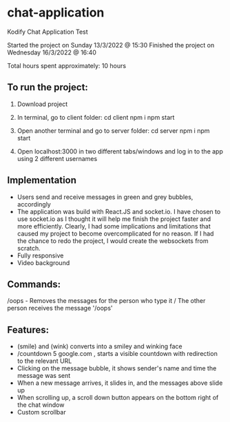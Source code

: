 # chat-application

Kodify Chat Application Test

Started the project on Sunday 13/3/2022 @ 15:30
Finished the project on Wednesday 16/3/2022 @ 16:40

Total hours spent approximately: 10 hours

## To run the project:

1) Download project

2) In terminal, go to client folder: cd client
npm i
npm start

3) Open another terminal and go to server folder: cd server
npm i
npm start

4) Open localhost:3000 in two different tabs/windows and log in to the app using 2 different usernames

## Implementation

- Users send and receive messages in green and grey bubbles, accordingly
- The application was build with React.JS and socket.io. I have chosen to use socket.io as I thought it will help me finish the project faster and more efficiently. Clearly, I had some implications and limitations that caused my project to become overcomplicated for no reason. If I had the chance to redo the project, I would create the websockets from scratch.
- Fully responsive
- Video background

## Commands:

/oops - Removes the messages for the person who type it / The other person receives the message '/oops'

## Features:

- (smile) and (wink) converts into a smiley and winking face
- /countdown 5 google.com , starts a visible countdown with redirection to the relevant URL
- Clicking on the message bubble, it shows sender's name and time the message was sent
- When a new message arrives, it slides in, and the messages above slide up
- When scrolling up, a scroll down button appears on the bottom right of the chat window
- Custom scrollbar

